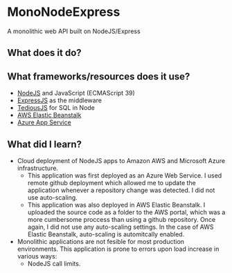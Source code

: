 # MonoNodeExpress
A monolithic web API built on NodeJS/Express

## What does it do?

## What frameworks/resources does it use?
- [NodeJS](https://nodejs.org/en/) and JavaScript (ECMAScript 39)
- [ExpressJS](https://expressjs.com/) as the middleware
- [TediousJS](https://github.com/tediousjs/tedious) for SQL in Node
- [AWS Elastic Beanstalk](https://aws.amazon.com/elasticbeanstalk/)
- [Azure App Service](https://azure.microsoft.com/en-us/services/app-service/)

## What did I learn?
- Cloud deployment of NodeJS apps to Amazon AWS and Microsoft Azure infrastructure.
    - This application was first deployed as an Azure Web Service. I used remote github deployment which allowed me to update the application whenever a repository change was detected. I did not use auto-scaling.
    - This application was also deployed in AWS Elastic Beanstalk. I uploaded the source code as a folder to the AWS portal, which was a more cumbersome proccess than using a github repository. Once again, I did not use any auto-scaling settings. In the case of AWS Elastic Beanstalk, auto-scaling is automitcally enabled.
- Monolithic applications are not fesible for most production environments. This application is prone to errors upon load increase in various ways:
    - NodeJS call limits.
